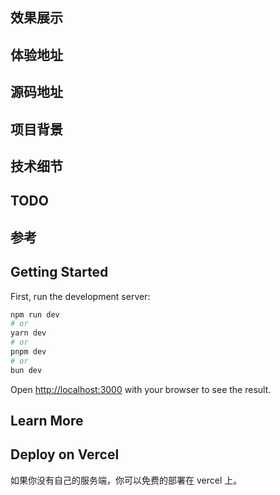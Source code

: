 
## 效果展示

## 体验地址


## 源码地址


## 项目背景






## 技术细节


## TODO



## 参考


## Getting Started

First, run the development server:

```bash
npm run dev
# or
yarn dev
# or
pnpm dev
# or
bun dev
```

Open [http://localhost:3000](http://localhost:3000) with your browser to see the result.

## Learn More

## Deploy on Vercel
如果你没有自己的服务端，你可以免费的部署在 vercel 上。
